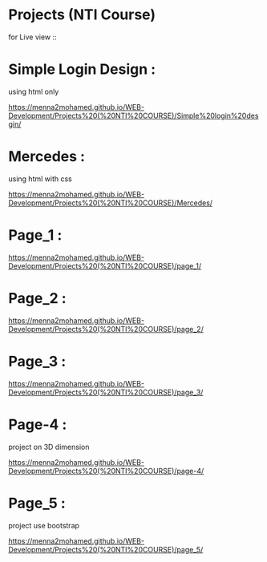 # Projects (NTI Course) 
for Live view ::



# Simple Login Design :
using html only

https://menna2mohamed.github.io/WEB-Development/Projects%20(%20NTI%20COURSE)/Simple%20login%20desgin/


# Mercedes :
using html with css

https://menna2mohamed.github.io/WEB-Development/Projects%20(%20NTI%20COURSE)/Mercedes/


# Page_1 :

https://menna2mohamed.github.io/WEB-Development/Projects%20(%20NTI%20COURSE)/page_1/


# Page_2 :

https://menna2mohamed.github.io/WEB-Development/Projects%20(%20NTI%20COURSE)/page_2/

# Page_3 :

https://menna2mohamed.github.io/WEB-Development/Projects%20(%20NTI%20COURSE)/page_3/


# Page-4 :
project on 3D dimension

https://menna2mohamed.github.io/WEB-Development/Projects%20(%20NTI%20COURSE)/page-4/


# Page_5 :
project use bootstrap

https://menna2mohamed.github.io/WEB-Development/Projects%20(%20NTI%20COURSE)/page_5/
